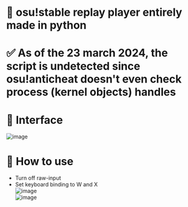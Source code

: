 # 🤖 osu!stable replay player entirely made in python
# ✅ As of the 23 march 2024, the script is undetected since osu!anticheat doesn't even check process (kernel objects) handles
# 📄 Interface 
![image](https://github.com/Maous-B/osu-replay-player/assets/79797065/9d46e027-0820-440e-af78-4ff398b7631d)

# 📝 How to use 


- Turn off raw-input
- Set keyboard binding to W and X
\
![image](https://github.com/Maous-B/osu-replay-player/assets/79797065/59608662-e8ae-4c1a-9055-28d721a9fc79)
\
![image](https://github.com/Maous-B/osu-replay-player/assets/79797065/da2f52fb-1304-4769-beb8-7c2afaf61ec9)
